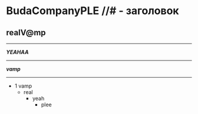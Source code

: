 # BudaCompanyPLE    //# - заголовок
## realV@mp
____
***YEAHAA***
____
___vamp___
____
- 1 vamp
     -  real
        - yeah 
          -  plee  
